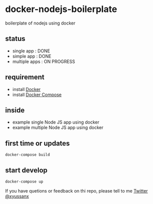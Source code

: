 # docker-nodejs-boilerplate
boilerplate of nodejs using docker

## status 
- single app : DONE
- simple app : DONE
- multiple apps : ON PROGRESS

## requirement
- install [Docker](https://docs.docker.com/engine/installation/)
- install [Docker Compose](https://docs.docker.com/compose/install/)

## inside
- example single Node JS app using docker 
- example multiple Node JS app using docker

## first time or updates
```
docker-compose build
```

## start develop
```
docker-compose up
```

If you have quetions or feedback on thi repo, please tell to me [Twitter @xyussanx](https://twitter.com/xyussanx)
